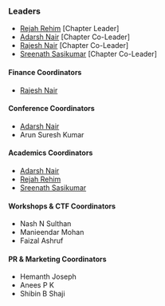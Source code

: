 ### Leaders

* [Rejah Rehim](mailto:rejah.rehim@owasp.org) [Chapter Leader]
* [Adarsh Nair](mailto:adarsh.nair@owasp.org ) [Chapter Co-Leader]
* [Rajesh Nair](mailto:rajesh.nair@owasp.org) [Chapter Co-Leader]
* [Sreenath Sasikumar](mailto:sreenath.sasikumar@owasp.org) [Chapter Co-Leader]

#### Finance Coordinators

* [Rajesh Nair](mailto:rajesh.nair@owasp.org)

#### Conference Coordinators

* [Adarsh Nair](mailto:adarsh.nair@owasp.org )
* Arun Suresh Kumar

#### Academics Coordinators

* [Adarsh Nair](mailto:adarsh.nair@owasp.org )
* [Rejah Rehim](mailto:rejah.rehim@owasp.org)
* [Sreenath Sasikumar](mailto:sreenath.sasikumar@owasp.org)

#### Workshops & CTF Coordinators

* Nash N Sulthan
* Manieendar Mohan
* Faizal Ashruf

#### PR & Marketing Coordinators

* Hemanth Joseph
* Anees P K 
* Shibin B Shaji
